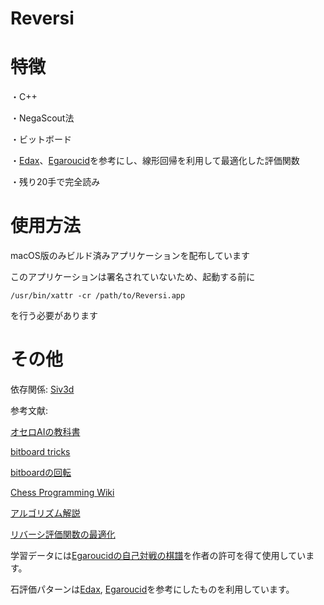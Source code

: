 # Reversi

# 特徴

・C++

・NegaScout法

・ビットボード

・[Edax](https://github.com/abulmo/edax-reversi)、[Egaroucid](https://github.com/Nyanyan/Egaroucid)を参考にし、線形回帰を利用して最適化した評価関数

・残り20手で完全読み

# 使用方法

macOS版のみビルド済みアプリケーションを配布しています

このアプリケーションは署名されていないため、起動する前に
```
/usr/bin/xattr -cr /path/to/Reversi.app
```
を行う必要があります

# その他

依存関係: 
[Siv3d](https://siv3d.github.io/)

参考文献:

[オセロAIの教科書](https://note.com/nyanyan_cubetech/m/m54104c8d2f12)

[bitboard tricks](http://www.amy.hi-ho.ne.jp/okuhara/bitboard.htm)

[bitboardの回転](https://qiita.com/ysuzuk81/items/453b08a14d23fb8c6c11)

[Chess Programming Wiki](https://www.chessprogramming.org/Magic_Bitboards)

[アルゴリズム解説](https://sealsoft.jp/thell/algorithm.html)

[リバーシ評価関数の最適化](https://sealsoft.jp/thell/learning.pdf)


学習データには[Egaroucidの自己対戦の棋譜](https://www.egaroucid.nyanyan.dev/ja/technology/transcript/)を作者の許可を得て使用しています。

石評価パターンは[Edax](https://github.com/abulmo/edax-reversi), [Egaroucid](https://www.egaroucid.nyanyan.dev/ja/)を参考にしたものを利用しています。

